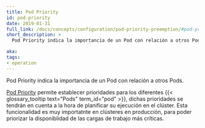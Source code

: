 ```yaml
---
title: Pod Priority
id: pod-priority
date: 2019-01-31
full_link: /docs/concepts/configuration/pod-priority-preemption/#pod-priority
short_description: >
  Pod Priority indica la importancia de un Pod con relación a otros Pods. 

aka:
tags:
- operation
---
```

 Pod Priority indica la importancia de un Pod con relación a otros Pods.

<!--more-->

[Pod Priority](/docs/concepts/configuration/pod-priority-preemption/#pod-priority) permite establecer prioridades para los diferentes {{< glossary_tooltip text="Pods" term_id="pod" >}}, dichas prioridades se tendrán en cuenta a la hora de planificar su ejecución en el clúster. Esta funcionalidad es muy importatnte en clústeres en producción, para poder priorizar la disponiblidad de las cargas de trabajo más críticas.